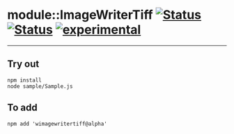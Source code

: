 
# module::ImageWriterTiff [![Status](https://circleci.com/gh/Wandalen/wImageWriterTiff.svg?style=shield)](https://img.shields.io/circleci/build/github/Wandalen/wImageWriterTiff?label=Test&logo=Test) [![Status](https://github.com/Wandalen/wImageWriterTiff/workflows/Test/badge.svg)](https://github.com/Wandalen/wImageWriterTiff/actions?query=workflow%3ATest) [![experimental](https://img.shields.io/badge/stability-experimental-orange.svg)](https://github.com/emersion/stability-badges#experimental)

___

## Try out
```
npm install
node sample/Sample.js
```

## To add
```
npm add 'wimagewritertiff@alpha'
```

